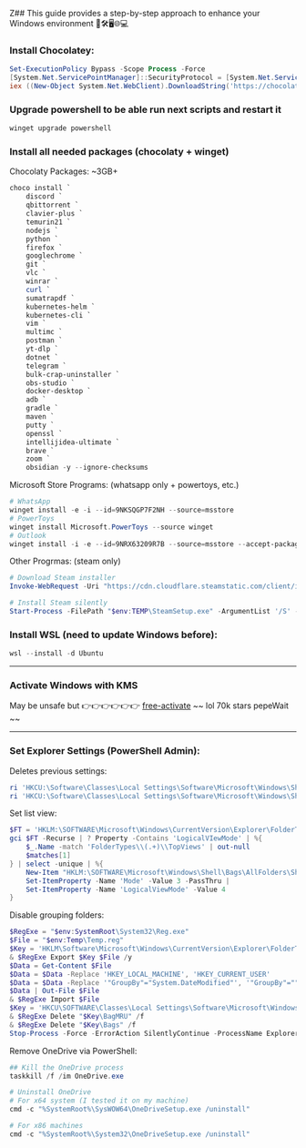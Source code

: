 Z## This guide provides a step-by-step approach to enhance your Windows environment 🚀🛠️🖥️🌐💻


### Install Chocolatey:

```powershell
Set-ExecutionPolicy Bypass -Scope Process -Force
[System.Net.ServicePointManager]::SecurityProtocol = [System.Net.ServicePointManager]::SecurityProtocol -bor 3072
iex ((New-Object System.Net.WebClient).DownloadString('https://chocolatey.org/install.ps1'))
```

### Upgrade powershell to be able run next scripts and restart it
```powershell
winget upgrade powershell
```

### Install all needed packages (chocolaty + winget)
Chocolaty Packages: ~3GB+

```powershell
choco install `
    discord `
    qbittorrent `
    clavier-plus `
    temurin21 `
    nodejs `
    python `
    firefox `
    googlechrome `
    git `
    vlc `
    winrar `
    curl `
    sumatrapdf `
    kubernetes-helm `
    kubernetes-cli `
    vim `
    multimc `
    postman `
    yt-dlp `
    dotnet `
    telegram `
    bulk-crap-uninstaller `
    obs-studio `
    docker-desktop `
    adb `
    gradle `
    maven `
    putty `
    openssl `
    intellijidea-ultimate `
    brave `
    zoom `
    obsidian -y --ignore-checksums
```

Microsoft Store Programs:
(whatsapp only + powertoys, etc.)
```powershell
# WhatsApp
winget install -e -i --id=9NKSQGP7F2NH --source=msstore
# PowerToys
winget install Microsoft.PowerToys --source winget
# Outlook
winget install -i -e --id=9NRX63209R7B --source=msstore --accept-package-agreements
```

Other Progrmas:
(steam only)
```powershell
# Download Steam installer
Invoke-WebRequest -Uri "https://cdn.cloudflare.steamstatic.com/client/installer/SteamSetup.exe" -OutFile "$env:TEMP\SteamSetup.exe"

# Install Steam silently
Start-Process -FilePath "$env:TEMP\SteamSetup.exe" -ArgumentList '/S' -Wait
```

### Install WSL (need to update Windows before):
```powershell
wsl --install -d Ubuntu
```
---

### Activate Windows with KMS
May be unsafe but 👉👉👉👉👉👉 [free-activate](https://github.com/massgravel/Microsoft-Activation-Scripts)
~~ lol 70k stars pepeWait ~~ 

---

### Set Explorer Settings (PowerShell Admin):

Deletes previous settings:
```powershell
ri 'HKCU:\Software\Classes\Local Settings\Software\Microsoft\Windows\Shell\BagMRU' -Recurse
ri 'HKCU:\Software\Classes\Local Settings\Software\Microsoft\Windows\Shell\Bags' -Recurse
```

Set list view:
```powershell
$FT = 'HKLM:\SOFTWARE\Microsoft\Windows\CurrentVersion\Explorer\FolderTypes'
gci $FT -Recurse | ? Property -Contains 'LogicalVIewMode' | %{
    $_.Name -match 'FolderTypes\\(.+)\\TopViews' | out-null
    $matches[1]
} | select -unique | %{
    New-Item "HKLM:\SOFTWARE\Microsoft\Windows\Shell\Bags\AllFolders\Shell\$_" -Force |
    Set-ItemProperty -Name 'Mode' -Value 3 -PassThru |
    Set-ItemProperty -Name 'LogicalViewMode' -Value 4
}
```

Disable grouping folders:
```powershell
$RegExe = "$env:SystemRoot\System32\Reg.exe"
$File = "$env:Temp\Temp.reg"
$Key = 'HKLM\Software\Microsoft\Windows\CurrentVersion\Explorer\FolderTypes\{885a186e-a440-4ada-812b-db871b942259}'
& $RegExe Export $Key $File /y
$Data = Get-Content $File
$Data = $Data -Replace 'HKEY_LOCAL_MACHINE', 'HKEY_CURRENT_USER'
$Data = $Data -Replace '"GroupBy"="System.DateModified"', '"GroupBy"=""'
$Data | Out-File $File
& $RegExe Import $File
$Key = 'HKCU\SOFTWARE\Classes\Local Settings\Software\Microsoft\Windows\Shell'
& $RegExe Delete "$Key\BagMRU" /f
& $RegExe Delete "$Key\Bags" /f
Stop-Process -Force -ErrorAction SilentlyContinue -ProcessName Explorer
```

Remove OneDrive via PowerShell:

```powershell
## Kill the OneDrive process
taskkill /f /im OneDrive.exe

# Uninstall OneDrive
# For x64 system (I tested it on my machine)
cmd -c "%SystemRoot%\SysWOW64\OneDriveSetup.exe /uninstall"

# For x86 machines
cmd -c "%SystemRoot%\System32\OneDriveSetup.exe /uninstall"
```

